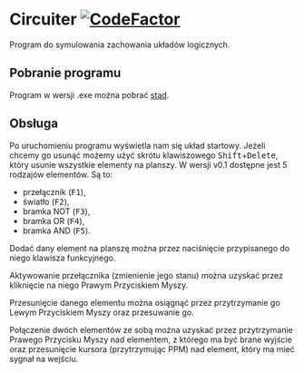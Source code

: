 # Circuiter [![CodeFactor](https://www.codefactor.io/repository/github/nircek/circuiter/badge)](https://www.codefactor.io/repository/github/nircek/circuiter)

Program do symulowania zachowania układów logicznych.

## Pobranie programu

Program w wersji .exe można pobrać [stąd](https://github.com/Nircek/circuiter/releases/latest).

## Obsługa
Po uruchomieniu programu wyświetla nam się układ startowy. Jeżeli chcemy go usunąć możemy użyć skrótu klawiszowego <kbd>Shift</kbd>+<kbd>Delete</kbd>, który usunie wszystkie elementy na planszy.
W wersji v0.1 dostępne jest 5 rodzajów elementów. Są to:
- przełącznik (<kbd>F1</kbd>),
- światło (<kbd>F2</kbd>),
- bramka NOT (<kbd>F3</kbd>),
- bramka OR (<kbd>F4</kbd>),
- bramka AND (<kbd>F5</kbd>).

Dodać dany element na planszę można przez naciśnięcie przypisanego do niego klawisza funkcyjnego.

Aktywowanie przełącznika (zmienienie jego stanu) można uzyskać przez kliknięcie na niego Prawym Przyciskiem Myszy.

Przesunięcie danego elementu można osiągnąć przez przytrzymanie go Lewym Przyciskiem Myszy oraz przesuwanie go.

Połączenie dwóch elementów ze sobą można uzyskać przez przytrzymanie Prawego Przycisku Myszy nad elementem, z którego ma być brane wyjście oraz przesunięcie kursora (przytrzymując PPM) nad element, który ma mieć sygnał na wejściu.
